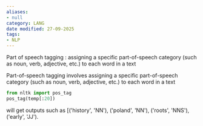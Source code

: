 ```yaml
---
aliases:
- null
category: LANG
date modified: 27-09-2025
tags:
- NLP
---
```

Part of speech tagging : assigning a specific part-of-speech category (such as noun, verb, adjective, etc.) to each word in a text

Part-of-speech tagging involves assigning a specific part-of-speech category (such as noun, verb, adjective, etc.) to each word in a text
```python
from nltk import pos_tag
pos_tag(temp[:20])
```
will get outputs such as [('history', 'NN'), ('poland', 'NN'), ('roots', 'NNS'), ('early', 'JJ').
